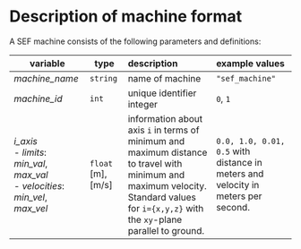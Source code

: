 # Description of machine format

A SEF machine consists of the following parameters and definitions:

| variable | type | description | example values |
| ---      | ---  | :---         | :--- |
| _machine_name_ | `string` | name of machine | `"sef_machine"` |
| _machine_id_ | `int` | unique identifier integer | `0`, `1` |
| _i_axis_ <br>- _limits_: _min_val_, _max_val_ <br>- _velocities_: _min_vel_, _max_vel_ | `float` [m], [m/s] | information about axis `i` in terms of minimum and maximum distance to travel with minimum and maximum velocity. Standard values for `i={x,y,z}` with the `xy`-plane parallel to ground. | `0.0, 1.0, 0.01, 0.5` with distance in meters and velocity in meters per second.